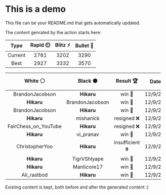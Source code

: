 # This is a demo

This file can be your README.md that gets automatically updated.

The content genrated by the action starts here:

<!--START_SECTION:chessStats-->
<!-- Automatically generated with https://github.com/Balastrong/chess-stats-action -->

| Type | Rapid ⏲️ | Blitz ⚡ | Bullet 🔫 |
|:---:|:---:|:---:|:---:|
| Current | 2781 | 3202 | 3290 |
| Best | 2927 | 3332 | 3570 |

| White ⚪ | Black ⚫ | Result 🏆 | Date 📅 | Position 🗺️ | Type 🕕 |
|:---:|:---:|:---:|:---:|:---:|:---:|
| BrandonJacobson | **Hikaru** | win 🥇 | 12/9/2023 | <a href="http://www.ee.unb.ca/cgi-bin/tervo/fen.pl?select=6k1/5R1p/3p2p1/2pPq3/2P1B1P1/4pP1P/4Qb2/7K b - -">Link</a> | Blitz |
| **Hikaru** | BrandonJacobson | win 🥇 | 12/9/2023 | <a href="http://www.ee.unb.ca/cgi-bin/tervo/fen.pl?select=8/8/2B2p1k/4pP1p/4P2P/4K3/8/8 b - -">Link</a> | Blitz |
| BrandonJacobson | **Hikaru** | win 🥇 | 12/9/2023 | <a href="http://www.ee.unb.ca/cgi-bin/tervo/fen.pl?select=4B3/2B4k/p4p2/P7/4P2P/8/2pb1K2/8 w - -">Link</a> | Blitz |
| **Hikaru** | mishanick | resigned ❌ | 12/9/2023 | <a href="http://www.ee.unb.ca/cgi-bin/tervo/fen.pl?select=6k1/5p2/7p/p1p3p1/2P1n3/1P3P1P/P3R2P/3r1K2 w - -">Link</a> | Blitz |
| FairChess_on_YouTube | **Hikaru** | resigned ❌ | 12/9/2023 | <a href="http://www.ee.unb.ca/cgi-bin/tervo/fen.pl?select=2r5/3RP3/1p4n1/p5k1/3K4/1P6/P5P1/4R3 b - -">Link</a> | Blitz |
| **Hikaru** | vi_pranav | win 🥇 | 12/9/2023 | <a href="http://www.ee.unb.ca/cgi-bin/tervo/fen.pl?select=8/1b3k1p/pp4p1/3p4/1P3b1q/7Q/PB2B1P1/3R2K1 b - -">Link</a> | Blitz |
| ChristopherYoo | **Hikaru** | insufficient ⏸️ | 12/9/2023 | <a href="http://www.ee.unb.ca/cgi-bin/tervo/fen.pl?select=8/2K5/5k2/8/B7/8/8/8 b - -">Link</a> | Blitz |
| **Hikaru** | TigrVShlyape | win 🥇 | 12/9/2023 | <a href="http://www.ee.unb.ca/cgi-bin/tervo/fen.pl?select=8/8/1K3k2/p1p2p2/PbB2P2/1P5P/6R1/8 b - -">Link</a> | Blitz |
| **Hikaru** | Manticore17 | win 🥇 | 12/9/2023 | <a href="http://www.ee.unb.ca/cgi-bin/tervo/fen.pl?select=7k/p4NR1/4N3/8/2p3P1/1n2P2P/4nPK1/r7 b - -">Link</a> | Blitz |
| Ali_rastbod | **Hikaru** | win 🥇 | 12/9/2023 | <a href="http://www.ee.unb.ca/cgi-bin/tervo/fen.pl?select=8/p3k2p/1pp3p1/3pb3/4p2P/R6N/2PK4/1n6 w - -">Link</a> | Blitz |

<!--END_SECTION:chessStats-->

Existing content is kept, both before and after the generated content :)
